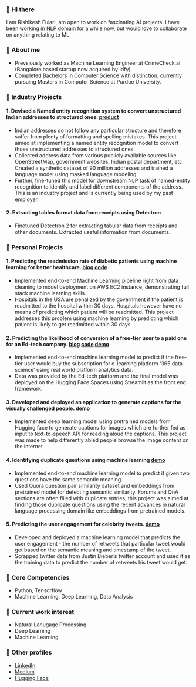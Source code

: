 ### 👋 Hi there
I am Rishikesh Fulari, am open to work on fascinating AI projects. I have been working in NLP domain for a while now, but would love to collaborate on anything relating to ML.

### 🦸‍ About me 
- Prevsiously worked as Machine Learning Engineer at CrimeCheck.ai (Bangalore based startup now acquired by Idfy) <br>
- Completed Bachelors in Computer Science with distinction, currently pursuing Masters in Computer Science at Purdue University. 

### 💼 Industry Projects
#### 1. Devised a Named entity recognition system to convert unstructured Indian addresses to structured ones. [product](https://crimecheck.ai/)
- Indian addresses do not follow any particular structure and therefore suffer from plenty of formatting and spelling
mistakes. This project aimed at implementing a named entity recognition model to convert those unstructured
addresses to structured ones.
- Collected address data from various publicly available sources like OpenStreetMap, government websites, Indian
postal department, etc. Created a synthetic dataset of 90 million addresses and trained a language model using
masked language modeling.
- Further, fine-tuned this model for downstream NLP task of named-entity recognition to identify and label different
components of the address. This is an industry project and is currently being used by my past employer.

#### 2. Extracting tables format data from receipts using Detectron
- Finetuned Detectron 2 for extracting tabular data from receipts and other documents. Extracted useful information from documents.

### 🧰 Personal Projects 
#### 1. Predicting the readmission rate of diabetic patients using machine learning for better healthcare. [blog](https://medium.com/analytics-vidhya/building-machine-learning-model-to-predict-if-the-patient-will-be-readmitted-within-30-days-2eaed2d3669d) [code](https://github.com/rishikeshF/Diabetic_patient_readmission_rate_predictor)
- Implemented end-to-end Machine Learning pipeline right from data cleaning to model deployment on AWS EC2
instance, demonstrating full stack machine learning skills.
- Hospitals in the USA are penalized by the government if the patient is readmitted to the hospital within 30 days.
Hospitals however have no means of predicting which patient will be readmitted. This project addresses this problem
using machine learning by predicting which patient is likely to get readmitted within 30 days.

#### 2. Predicting the likelihood of conversion of a free-tier user to a paid one for an Ed-tech company. [blog](https://rishikeshfulari.medium.com/predicting-if-a-free-tier-user-would-convert-to-a-paid-subscriber-for-365-data-science-e-learning-7a57b2f1c4d1) [code](https://github.com/rishikeshF/Diabetic_patient_readmission_rate_predictor) [demo](https://huggingface.co/spaces/rishikesh/ImageToSpeech)
- Implemented end-to-end machine learning model to predict if the free-tier user would buy the subscription for
e-learning platform ‘365 data science’ using real world platform analytics data.
- Data was provided by the Ed-tech platform and the final model was deployed on the Hugging Face Spaces using
Streamlit as the front end framework.

#### 3. Developed and deployed an application to generate captions for the visually challenged people. [demo](https://huggingface.co/spaces/rishikesh/ImageToSpeech)
- Implemented deep learning model using pretrained models from Hugging face to generate captions for images which
are further fed as input to text-to-speech API for reading aloud the captions. This project was made to help differently
abled people browse the image content on the internet

#### 4. Identifying duplicate questions using machine learning [demo](https://huggingface.co/spaces/rishikesh/QuestionPairSimilarityPredictor)
- Implemented end-to-end machine learning model to predict if given two questions have the same semantic meaning.
- Used Quora question pair similarity dataset and embeddings from pretrained model for detecting semantic similarity.
Forums and QnA sections are often filled with duplicate entries, this project was aimed at finding those duplicate
questions using the recent advances in natural language processing domain like embeddings from pretrained models.

#### 5. Predicting the user engagement for celebrity tweets. [demo](https://huggingface.co/spaces/rishikesh/twitterEngagementPredictor)
- Developed and deployed a machine learning model that predicts the user engagement - the number of retweets that
particular tweet would get based on the semantic meaning and timestamp of the tweet.
- Scrapped twitter data from Justin Bieber’s twitter account and used it as the training data to predict the number of
retweets his tweet would get.

### 🎇 Core Competencies 
- Python, Tensorflow 
- Machine Learning, Deep Learning, Data Analysis

### 🎨 Current work interest 
- Natural Lanugage Processing
- Deep Learning
- Machine Learning

### 📩 Other profiles 
- [LinkedIn](https://www.linkedin.com/in/rishikesh-fulari/)
- [Medium](https://medium.com/@rishikeshfulari)
- [Hugging Face](https://huggingface.co/rishikesh)
<!--
**rishikeshF/rishikeshF** is a ✨ _special_ ✨ repository because its `README.md` (this file) appears on your GitHub profile.

Here are some ideas to get you started:

- 🔭 I’m currently working on ...
- 🌱 I’m currently learning ...
- 👯 I’m looking to collaborate on ...
- 🤔 I’m looking for help with ...
- 💬 Ask me about ...
- 📫 How to reach me: ...
- 😄 Pronouns: ...
- ⚡ Fun fact: ...
-->

